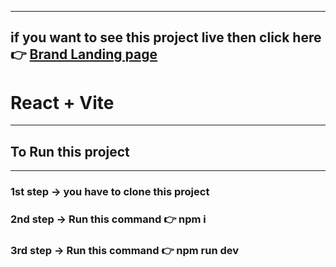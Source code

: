 

---------------------------------------------------------------------------------------------------------------------------------------------

<h2> if you want to see this project live then click here 👉 <a href="https://suryamani752.netlify.app/"> Brand Landing page</a> </h2>

# React + Vite
----------------------------------------------------------------------------------------------------------------------------------------------

## To Run this project 
------------------------------------------------------------------------------------------------------------------------------------------------

### 1st step -> you have to clone this project
### 2nd step -> Run this command 👉 npm i
### 3rd step -> Run this command 👉 npm run dev

